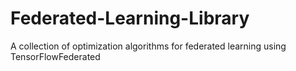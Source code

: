 # Federated-Learning-Library
A collection of optimization algorithms for federated learning using TensorFlowFederated
